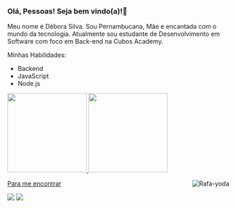 ### Olá, Pessoas! Seja bem vindo(a)!👋


Meu nome é Débora Silva. Sou Pernambucana, Mãe e encantada com o mundo da tecnologia. Atualmente sou estudante de Desenvolvimento em Software com foco em Back-end na Cubos Academy.


Minhas Habilidades:
- Backend
- JavaScript
- Node.js

<div>
<a href="https://github.com/debora-silva1">
<img loading="lazy" height="180em" src="https://github-readme-stats.vercel.app/api/top-langs/?debora-silva1&layout=compact&langs_count=7&theme=dracula"/>
<img loading="lazy" height="180em" src="https://github-readme-stats.vercel.app/api?debora-silva1&show_icons=true&theme=dracula&include_all_commits=true&count_private=true"/>
</div>

<div>
  <img align = "right" alt = "Rafa-yoda" src = "https://media.giphy.com/media/LHZyixOnHwDDy/giphy.gif"
</div>

  
Para me encontrar

<div>
<a href = "mailto:francislayned2@gmail.com"><img src="https://img.shields.io/badge/-Gmail-%23333?style=for-the-badge&logo=gmail&logoColor=white" target="_blank"></a>
<a href="https://www.linkedin.com/in/https://www.linkedin.com/in/d%C3%A9bora-francislayne-/" target="_blank"><img src="https://img.shields.io/badge/-LinkedIn-%230077B5?style=for-the-badge&logo=linkedin&logoColor=white" target="_blank"></a> 
</div>
